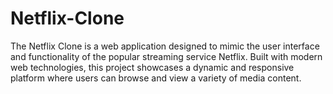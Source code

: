 # Netflix-Clone
The Netflix Clone is a web application designed to mimic the user interface and functionality of the popular streaming service Netflix. Built with modern web technologies, this project showcases a dynamic and responsive platform where users can browse and view a variety of media content.

